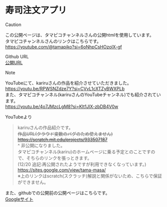 # 寿司注文アプリ

> [!CAUTION]
> この公開ページは、タマピコチャンネルさんの公開htmlを使用しています。  
> タマピコチャンネルさんのリンクはこちらです。  
> https://youtube.com/@tamapiko?si=6oNhpCsHOzolX-gf

Github URL  
[公開URL](https://scratch-kaisetu.github.io/scratch-susi/)  

> [!NOTE]
> YouTubeにて、kariruさんの作品を紹介させていただきました。  
> https://youtu.be/RPWSNZdze7Y?si=CVvL1cXTZyBWXPLb  
> また、タマピコチャンネル(kariruさんのYouTubeチャンネル)でも紹介されています。  
> https://youtu.be/4o7JMzcLgM8?si=Klt1JlX-zbDB4V0w  

YouTubeより
> kariruさんの作品紹介です。  
> ~~作品URL(クラウド変数のバグのため使えません)  
> https://scratch.mit.edu/projects/933507187~~  
> ^
> 非公開になりました。  
> タマピコチャンネル(kariru)のホームページに乗る予定とのことですので、そちらのリンクを張っときます。  
> (12/20 追記:再公開されたようですが利用できなくなっています。)  
> https://sites.google.com/view/tama-masa/  
> ※上のリンクはscratch(スクラッチ)解説と関係がないため、こちらで保証ができません。  

また、githubでの公開前の公開ページはこちらです。  
[Googleサイト](https://sites.google.com/view/kaisetuwebu/youtube%E3%81%AE%E3%83%81%E3%83%A3%E3%83%B3%E3%83%8D%E3%83%AB/scratch%E3%82%B9%E3%82%AF%E3%83%A9%E3%83%83%E3%83%81%E8%A7%A3%E8%AA%AC/%E4%BD%9C%E5%93%81%E7%B4%B9%E4%BB%8B/%E5%AF%BF%E5%8F%B8%E6%B3%A8%E6%96%87%E3%82%A2%E3%83%97%E3%83%AA-%E3%83%99%E3%83%BC%E3%82%BF%E7%89%88)

